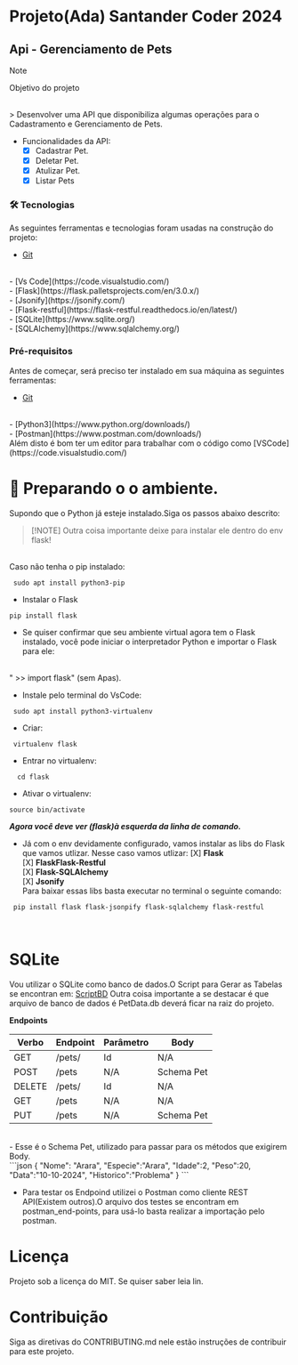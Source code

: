 # Projeto(Ada) Santander Coder 2024 
## Api - Gerenciamento de Pets

> [!NOTE]
> Objetivo do projeto
<br>
> Desenvolver uma API que disponibiliza algumas operações para o Cadastramento e Gerenciamento de Pets.

* Funcionalidades da API:
   - [X] Cadastrar Pet.
   - [X] Deletar Pet.
   - [X] Atulizar Pet.
   - [X] Listar Pets

### 🛠 Tecnologias<a id="tecnologias"></a>
 As seguintes ferramentas e tecnologias foram usadas na construção do projeto:
- [Git](https://git-scm.com/)
 <br>
- [Vs Code](https://code.visualstudio.com/)
<br>
- [Flask](https://flask.palletsprojects.com/en/3.0.x/)
<br>
- [Jsonify](https://jsonify.com/)
<br>
- [Flask-restful](https://flask-restful.readthedocs.io/en/latest/)
<br>
- [SQLite](https://www.sqlite.org/)
<br>
- [SQLAlchemy](https://www.sqlalchemy.org/)
 <br>

 ###  Pré-requisitos<a id="pre-requisitos"></a>

Antes de começar, será preciso ter instalado em sua máquina as seguintes ferramentas:<br>
 - [Git](https://git-scm.com/)
 <br>
 - [Python3](https://www.python.org/downloads/)
 <br>
 - [Postman](https://www.postman.com/downloads/)
 <br>
  Além disto é bom ter um editor para trabalhar com o código como [VSCode](https://code.visualstudio.com/)

<br>

# :hammer: Preparando o o ambiente.

Supondo que o Python já esteje instalado.Siga os passos abaixo descrito:
<br>

> [!NOTE] Outra coisa importante deixe para instalar ele dentro do env flask!
<br>
Caso não tenha o pip instalado:

```terminal
 sudo apt install python3-pip
 ```
- Instalar o Flask
```
pip install flask

```
- Se quiser confirmar que seu ambiente virtual agora tem o Flask instalado, você pode iniciar o interpretador Python e importar o Flask para ele:
<br>
  " >> import flask" (sem Apas).


- Instale pelo terminal do VsCode:
```terminal
 sudo apt install python3-virtualenv 
 ```
- Criar:
``` terminal 
 virtualenv flask
 ```
 - Entrar no virtualenv:
 ```terminal
   cd flask
  ```
- Ativar o virtualenv:
```terminal
source bin/activate
```
***Agora você deve ver (flask)à esquerda da linha de comando.***

- Já com o env devidamente configurado, vamos instalar as libs do Flask que vamos utlizar. Nesse caso vamos utlizar:
 [X] **Flask** <br>
 [X] **FlaskFlask-Restful** <br>
 [X] **Flask-SQLAlchemy** <br>
 [X] **Jsonify** <br>
Para baixar essas libs basta executar no terminal o seguinte comando:
```terminal
 pip install flask flask-jsonpify flask-sqlalchemy flask-restful
```
<br>

# SQLite
Vou utilizar o SQLite como banco de dados.O Script para Gerar as Tabelas se encontran em:
[ScriptBD](database)
Outra coisa importante a se destacar é que  arquivo de banco de dados é PetData.db deverá ficar na raiz do projeto.

**Endpoints**


| Verbo  | Endpoint        | Parâmetro | Body          |
|--------|-----------------|-----------|---------------|
| GET    | /pets/          | Id        | N/A           |
| POST   | /pets           | N/A       | Schema Pet    |
| DELETE | /pets/          | Id        | N/A           |
| GET    | /pets           | N/A       | N/A           |
| PUT    | /pets           | N/A       | Schema Pet    |           
<br>
- Esse é o Schema Pet, utilizado para passar para os métodos que exigirem Body.
<br>
```json
{  
    "Nome": "Arara",
    "Especie":"Arara",
    "Idade":2,
    "Peso":20,
    "Data":"10-10-2024",
    "Historico":"Problema"
}
```

- Para testar os Endpoind utilizei o Postman como cliente REST API(Existem outros).O arquivo dos testes se encontram em postman_end-points, para usá-lo basta realizar a importação pelo postman.

# Licença
Projeto sob a licença do MIT. Se quiser saber leia lin<LICENSE>.

# Contribuição
Siga as diretivas do CONTRIBUTING.md nele estão instruções de contribuir para este projeto.



